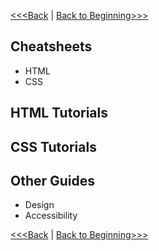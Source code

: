 [<<<Back](public.md) | [Back to Beginning>>>](../README.md)

## Cheatsheets
- HTML
- CSS

## HTML Tutorials

## CSS Tutorials

## Other Guides
- Design
- Accessibility

[<<<Back](public.md) | [Back to Beginning>>>](../README.md)
